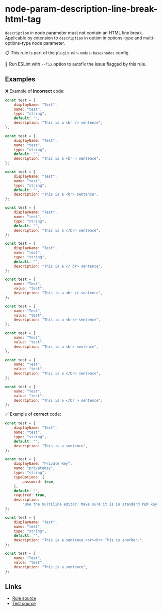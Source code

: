 [//]: # "File generated from a template. Do not edit this file directly."

# node-param-description-line-break-html-tag

`description` in node parameter must not contain an HTML line break. Applicable by extension to `description` in option in options-type and multi-options-type node parameter.

📋 This rule is part of the `plugin:n8n-nodes-base/nodes` config.

🔧 Run ESLint with `--fix` option to autofix the issue flagged by this rule.

## Examples

❌ Example of **incorrect** code:

```js
const test = {
	displayName: "Test",
	name: "test",
	type: "string",
	default: "",
	description: "This is a <br /> sentence",
};

const test = {
	displayName: "Test",
	name: "test",
	type: "string",
	default: "",
	description: "This is a <br > sentence",
};

const test = {
	displayName: "Test",
	name: "test",
	type: "string",
	default: "",
	description: "This is a <br> sentence",
};

const test = {
	displayName: "Test",
	name: "test",
	type: "string",
	default: "",
	description: "This is a </br> sentence",
};

const test = {
	displayName: "Test",
	name: "test",
	type: "string",
	default: "",
	description: "This is a </ br> sentence",
};

const test = {
	name: "Test",
	value: "test",
	description: "This is a <br /> sentence",
};

const test = {
	name: "Test",
	value: "test",
	description: "This is a <br/> sentence",
};

const test = {
	name: "Test",
	value: "test",
	description: "This is a <br> sentence",
};

const test = {
	name: "Test",
	value: "test",
	description: "This is a </br> sentence",
};

const test = {
	name: "Test",
	value: "test",
	description: "This is a </br > sentence",
};
```

✅ Example of **correct** code:

```js
const test = {
	displayName: "Test",
	name: "test",
	type: "string",
	default: "",
	description: "This is a sentence",
};

const test = {
	displayName: "Private Key",
	name: "privateKey",
	type: "string",
	typeOptions: {
		password: true,
	},
	default: "",
	required: true,
	description:
		"Use the multiline editor. Make sure it is in standard PEM key format:<br />-----BEGIN PRIVATE KEY-----<br />KEY DATA GOES HERE<br />-----END PRIVATE KEY-----",
};

const test = {
	displayName: "Test",
	name: "test",
	type: "string",
	default: "",
	description: "This is a sentence.<br><br> This is another.",
};

const test = {
	name: "Test",
	value: "test",
	description: "This is a sentence",
};
```

## Links

- [Rule source](../../lib/rules/node-param-description-line-break-html-tag.ts)
- [Test source](../../tests/node-param-description-line-break-html-tag.test.ts)
